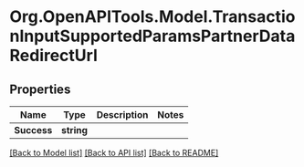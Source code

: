 # Org.OpenAPITools.Model.TransactionInputSupportedParamsPartnerDataRedirectUrl

## Properties

Name | Type | Description | Notes
------------ | ------------- | ------------- | -------------
**Success** | **string** |  | 

[[Back to Model list]](../README.md#documentation-for-models) [[Back to API list]](../README.md#documentation-for-api-endpoints) [[Back to README]](../README.md)

